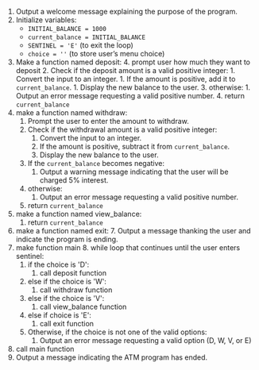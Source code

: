 
1. Output a welcome message explaining the purpose of the program.
2. Initialize variables:
    - `INITIAL_BALANCE = 1000`
    - `current_balance = INITIAL_BALANCE`
    - `SENTINEL = 'E'` (to exit the loop)
    - `choice = ''` (to store user’s menu choice)
3. Make a function named deposit:
   4. prompt user how much they want to deposit 
   2. Check if the deposit amount is a valid positive integer:
          1. Convert the input to an integer.
          1. If the amount is positive, add it to `current_balance`.
          1. Display the new balance to the user.
   3. otherwise:
         1. Output an error message requesting a valid positive number.
   4. return `current_balance`
4. make a function named withdraw:
   1. Prompt the user to enter the amount to withdraw.
   2. Check if the withdrawal amount is a valid positive integer:
      1. Convert the input to an integer.
      1. If the amount is positive, subtract it from `current_balance`.
      1. Display the new balance to the user.
   1. If the `current_balance` becomes negative:
      1.  Output a warning message indicating that the user will be charged 5% interest.
   3. otherwise:
      1. Output an error message requesting a valid positive number.
   4. return `current_balance`
5. make a function named view_balance:
   1. return `current_balance`
6. make a function named exit:
   7. Output a message thanking the user and indicate the program is ending.
7. make function main
   8. while loop that continues until the user enters sentinel:
      1. if the choice is 'D':
         1. call deposit function 
      2. else if the choice is 'W':
         1. call withdraw function
      3. else if the choice is 'V':
         1. call view_balance function
      4. else if choice is 'E':
         1. call exit function
      5. Otherwise, if the choice is not one of the valid options:
         1. Output an error message requesting a valid option (D, W, V, or E)
4. call main function 
5. Output a message indicating the ATM program has ended.